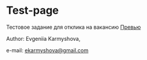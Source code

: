 # Test-page
Тестовое задание для отклика на вакансию
[Превью](https://evakarm.github.io/Test-page/)

Author: Evgeniia Karmyshova, 

e-mail: ekarmyshova@gmail.com
